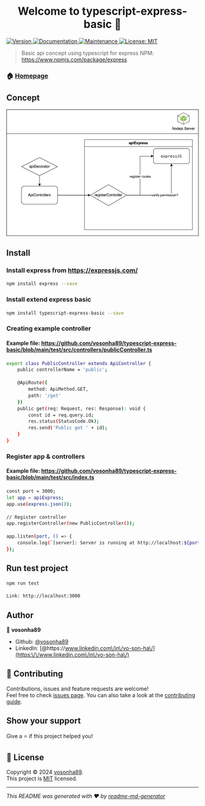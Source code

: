<h1 align="center">Welcome to typescript-express-basic 👋</h1>
<p>
  <a href="https://www.npmjs.com/package/typescript-express-basic" target="_blank">
    <img alt="Version" src="https://img.shields.io/npm/v/typescript-express-basic.svg">
  </a>
  <a href="https://github.com/vosonha89/typescript-express-basic#readme" target="_blank">
    <img alt="Documentation" src="https://img.shields.io/badge/documentation-yes-brightgreen.svg" />
  </a>
  <a href="https://github.com/vosonha89/typescript-express-basic/graphs/commit-activity" target="_blank">
    <img alt="Maintenance" src="https://img.shields.io/badge/Maintained%3F-yes-green.svg" />
  </a>
  <a href="https://github.com/vosonha89/typescript-express-basic/blob/master/LICENSE" target="_blank">
    <img alt="License: MIT" src="https://img.shields.io/github/license/vosonha89/typescript-express-basic" />
  </a>
</p>

> Basic api concept using typescript for express
> NPM: https://www.npmjs.com/package/express

### 🏠 [Homepage](https://github.com/vosonha89/typescript-express-basic#readme)
## Concept

![alt text](https://raw.githubusercontent.com/vosonha89/typescript-express-basic/main/public/images/typescript-express-basic.jpg?raw=true)

## Install
### Install express from https://expressjs.com/
```sh
npm install express --save
```
### Install extend express basic
```sh
npm install typescript-express-basic --save
```
### Creating example controller
#### Example file: https://github.com/vosonha89/typescript-express-basic/blob/main/test/src/controllers/publicController.ts
```sh
export class PublicController extends ApiController {
    public controllerName = 'public';

    @ApiRoute({
        method: ApiMethod.GET,
        path: '/get'
    })
    public get(req: Request, res: Response): void {
        const id = req.query.id;
        res.status(StatusCode.Ok);
        res.send('Public get ' + id);
    }
}
```
### Register app & controllers
#### Example file: https://github.com/vosonha89/typescript-express-basic/blob/main/test/src/index.ts
```sh
const port = 3000;
let app = apiExpress;
app.use(express.json());

// Register controller
app.registerController(new PublicController());

app.listen(port, () => {
    console.log(`[server]: Server is running at http://localhost:${port}`);
});
```

## Run test project
```sh
npm run test

Link: http://localhost:3000
```

## Author

👤 **vosonha89**

* Github: [@vosonha89](https://github.com/vosonha89)
* LinkedIn: [@https:\/\/www.linkedin.com\/in\/vo-son-ha\/](https:\/\/www.linkedin.com\/in\/vo-son-ha\/)

## 🤝 Contributing

Contributions, issues and feature requests are welcome!<br />Feel free to check [issues page](https://github.com/vosonha89/typescript-express-basic/issues). You can also take a look at the [contributing guide](https://github.com/vosonha89/typescript-express-basic/blob/master/CONTRIBUTING.md).

## Show your support

Give a ⭐️ if this project helped you!

## 📝 License

Copyright © 2024 [vosonha89](https://github.com/vosonha89).<br />
This project is [MIT](https://github.com/vosonha89/typescript-express-basic/blob/master/LICENSE) licensed.

***
_This README was generated with ❤️ by [readme-md-generator](https://github.com/kefranabg/readme-md-generator)_